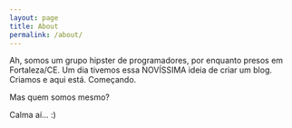 ```yaml
---
layout: page
title: About
permalink: /about/
---
```


Ah, somos um grupo hipster de programadores, por enquanto presos em Fortaleza/CE.
Um dia tivemos essa NOVÍSSIMA ideia de criar um blog.
Criamos e aqui está. Começando.

Mas quem somos mesmo?

Calma aí... :)